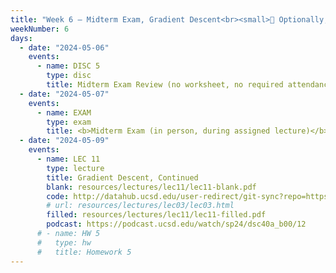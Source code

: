 ```yaml
---
title: "Week 6 – Midterm Exam, Gradient Descent<br><small>📘 Optionally, see <a href='https://sboyles.github.io/teaching/ce377k/convexity.pdf'>these notes on convexity</a>.</small>"
weekNumber: 6
days:
  - date: "2024-05-06"
    events:
      - name: DISC 5
        type: disc
        title: Midterm Exam Review (no worksheet, no required attendance)
  - date: "2024-05-07"
    events:
      - name: EXAM
        type: exam
        title: <b>Midterm Exam (in person, during assigned lecture)</b>
  - date: "2024-05-09"
    events:
      - name: LEC 11
        type: lecture
        title: Gradient Descent, Continued
        blank: resources/lectures/lec11/lec11-blank.pdf
        code: http://datahub.ucsd.edu/user-redirect/git-sync?repo=https://github.com/dsc-courses/dsc40a-2024-sp&subPath=lectures/lec11/lec11-code.ipynb
        # url: resources/lectures/lec03/lec03.html
        filled: resources/lectures/lec11/lec11-filled.pdf
        podcast: https://podcast.ucsd.edu/watch/sp24/dsc40a_b00/12
      # - name: HW 5
      #   type: hw
      #   title: Homework 5
---
```

